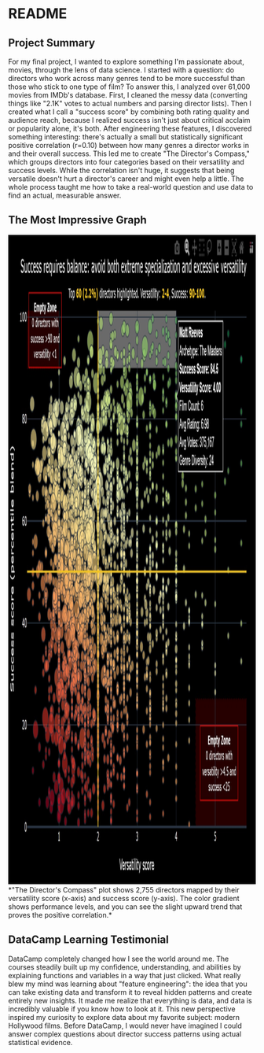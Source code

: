 # README
## Project Summary
For my final project, I wanted to explore something I'm passionate about, movies, through the lens of data science.
I started with a question: do directors who work across many genres tend to be more successful than those who stick to one type of film?
To answer this, I analyzed over 61,000 movies from IMDb's database.
First, I cleaned the messy data (converting things like "2.1K" votes to actual numbers and parsing director lists).
Then I created what I call a "success score" by combining both rating quality and audience reach, because I realized success isn't just about critical acclaim or popularity alone, it's both.
After engineering these features, I discovered something interesting: there's actually a small but statistically significant positive correlation (r=0.10) between how many genres a director works in and their overall success.
This led me to create "The Director's Compass," which groups directors into four categories based on their versatility and success levels.
While the correlation isn't huge, it suggests that being versatile doesn't hurt a director's career and might even help a little.
The whole process taught me how to take a real-world question and use data to find an actual, measurable answer.

## The Most Impressive Graph
<img width="1760" height="1320" alt="image" src="https://github.com/IdanDalal/EDA/blob/main/plot4.jpg?raw=true" />
*"The Director's Compass" plot shows 2,755 directors mapped by their versatility score (x-axis) and success score (y-axis). The color gradient shows performance levels, and you can see the slight upward trend that proves the positive correlation.*

## DataCamp Learning Testimonial
DataCamp completely changed how I see the world around me.
The courses steadily built up my confidence, understanding, and abilities by explaining functions and variables in a way that just clicked.
What really blew my mind was learning about "feature engineering": the idea that you can take existing data and transform it to reveal hidden patterns and create entirely new insights.
It made me realize that everything is data, and data is incredibly valuable if you know how to look at it.
This new perspective inspired my curiosity to explore data about my favorite subject: modern Hollywood films.
Before DataCamp, I would never have imagined I could answer complex questions about director success patterns using actual statistical evidence.
